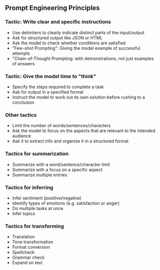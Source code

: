 
## Prompt Engineering Principles

### Tactic: Write clear and specific instructions
- Use delimiters to clearly indicate distinct parts of the input/output
- Ask for structured output like JSON or HTML
- Ask the model to check whether conditions are satisfied
- "Few-shot Prompting": Giving the model example of successful attempts
- "Chain-of-Thought Prompting: with demonstrations, not just examples of answers

### Tactic: Give the model time to "think"
- Specify the steps required to complete a task
- Ask for output in a specified format
- Instruct the model to work out its own solution before rushing to a conclusion

### Other tactics
- Limit the number of words/sentences/characters
- Ask the model to focus on the aspects that are relevant to the intended audience
- Ask it to extract info and organize it in a structured format

### Tactics for summarization
- Summarize with a word/sentence/character limit
- Summarize with a focus on a specific aspect
- Summarize multiple entries

### Tactics for inferring
- Infer sentiment (positive/negative)
- Identify types of emotions (e.g. satisfaction or anger)
- Do multiple tasks at once
- Infer topics

### Tactics for transforming
- Translation
- Tone transformation
- Format conversion
- Spellcheck
- Grammar check
- Expand on text
